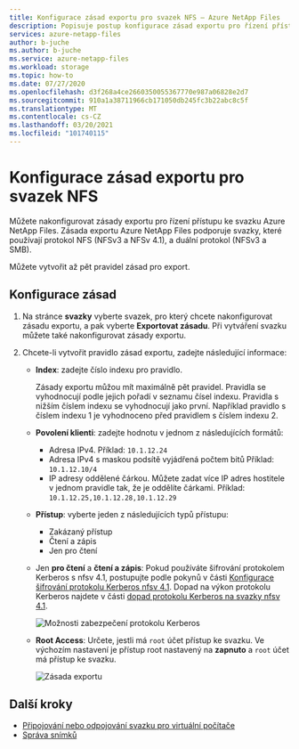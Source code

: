 ```yaml
---
title: Konfigurace zásad exportu pro svazek NFS – Azure NetApp Files
description: Popisuje postup konfigurace zásad exportu pro řízení přístupu ke svazku systému souborů NFS pomocí Azure NetApp Files
services: azure-netapp-files
author: b-juche
ms.author: b-juche
ms.service: azure-netapp-files
ms.workload: storage
ms.topic: how-to
ms.date: 07/27/2020
ms.openlocfilehash: d3f268a4ce2660350055367770e987a06828e2d7
ms.sourcegitcommit: 910a1a38711966cb171050db245fc3b22abc8c5f
ms.translationtype: MT
ms.contentlocale: cs-CZ
ms.lasthandoff: 03/20/2021
ms.locfileid: "101740115"
---
```

# <a name="configure-export-policy-for-an-nfs-volume"></a>Konfigurace zásad exportu pro svazek NFS

Můžete nakonfigurovat zásady exportu pro řízení přístupu ke svazku Azure NetApp Files. Zásada exportu Azure NetApp Files podporuje svazky, které používají protokol NFS (NFSv3 a NFSv 4.1), a duální protokol (NFSv3 a SMB). 

Můžete vytvořit až pět pravidel zásad pro export.

## <a name="configure-the-policy"></a>Konfigurace zásad 

1.  Na stránce **svazky** vyberte svazek, pro který chcete nakonfigurovat zásadu exportu, a pak vyberte **Exportovat zásadu**. Při vytváření svazku můžete také nakonfigurovat zásady exportu.

2.  Chcete-li vytvořit pravidlo zásad exportu, zadejte následující informace:   
    * **Index**: zadejte číslo indexu pro pravidlo.  
      
      Zásady exportu můžou mít maximálně pět pravidel. Pravidla se vyhodnocují podle jejich pořadí v seznamu čísel indexu. Pravidla s nižším číslem indexu se vyhodnocují jako první. Například pravidlo s číslem indexu 1 je vyhodnoceno před pravidlem s číslem indexu 2. 

    * **Povolení klienti**: zadejte hodnotu v jednom z následujících formátů:  
      * Adresa IPv4. Příklad: `10.1.12.24`
      * Adresa IPv4 s maskou podsítě vyjádřená počtem bitů Příklad: `10.1.12.10/4`
      * IP adresy oddělené čárkou. Můžete zadat více IP adres hostitele v jednom pravidle tak, že je oddělíte čárkami. Příklad: `10.1.12.25,10.1.12.28,10.1.12.29`

    * **Přístup**: vyberte jeden z následujících typů přístupu:  
      * Zakázaný přístup 
      * Čtení a zápis
      * Jen pro čtení

    * Jen **pro čtení** a **čtení a zápis**: Pokud používáte šifrování protokolem Kerberos s nfsv 4.1, postupujte podle pokynů v části [Konfigurace šifrování protokolu Kerberos nfsv 4.1](configure-kerberos-encryption.md).  Dopad na výkon protokolu Kerberos najdete v části [dopad protokolu Kerberos na svazky nfsv 4.1](performance-impact-kerberos.md). 

      ![Možnosti zabezpečení protokolu Kerberos](../media/azure-netapp-files/kerberos-security-options.png) 

    * **Root Access**: Určete, jestli má `root` účet přístup ke svazku.  Ve výchozím nastavení je přístup root nastavený na **zapnuto** a `root` účet má přístup ke svazku.

      ![Zásada exportu](../media/azure-netapp-files/azure-netapp-files-export-policy.png) 

## <a name="next-steps"></a>Další kroky 
* [Připojování nebo odpojování svazku pro virtuální počítače](azure-netapp-files-mount-unmount-volumes-for-virtual-machines.md)
* [Správa snímků](azure-netapp-files-manage-snapshots.md)
